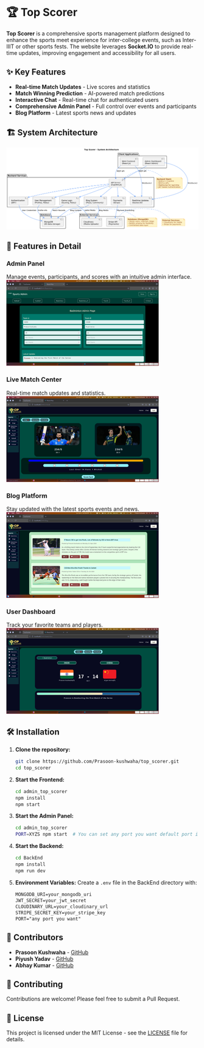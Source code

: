 # 🏆 Top Scorer

**Top Scorer** is a comprehensive sports management platform designed to enhance the sports meet experience for inter-college events, such as Inter-IIIT or other sports fests. The website leverages **Socket.IO** to provide real-time updates, improving engagement and accessibility for all users.

## ✨ Key Features

- **Real-time Match Updates** - Live scores and statistics
- **Match Winning Prediction** - AI-powered match predictions
- **Interactive Chat** - Real-time chat for authenticated users
- **Comprehensive Admin Panel** - Full control over events and participants
- **Blog Platform** - Latest sports news and updates

## 🏗️ System Architecture

![Top Scorer Architecture](top_Scorrer.png)

## 🚀 Features in Detail

### Admin Panel
Manage events, participants, and scores with an intuitive admin interface.
<img src="IMGs/Admin.png" alt="Admin Panel" width="400">

### Live Match Center
Real-time match updates and statistics.
<img src="IMGs/Crick.png" alt="Cricket UI" width="400">

### Blog Platform
Stay updated with the latest sports events and news.
<img src="IMGs/Blog.png" alt="Blog Page" width="400">

### User Dashboard
Track your favorite teams and players.
<img src="IMGs/Match.png" alt="Match UI" width="400">

## 🛠️ Installation

1. **Clone the repository:**
   ```bash
   git clone https://github.com/Prasoon-kushwaha/top_scorer.git
   cd top_scorer
   ```

2. **Start the Frontend:**
   ```bash
   cd admin_top_scorer
   npm install
   npm start
   ```

3. **Start the Admin Panel:**
   ```bash
   cd admin_top_scorer
   PORT=XYZS npm start  # You can set any port you want default port is 3001
   ```

4. **Start the Backend:**
   ```bash
   cd BackEnd
   npm install
   npm run dev
   ```

5. **Environment Variables:**
   Create a `.env` file in the BackEnd directory with:
   ```
   MONGODB_URI=your_mongodb_uri
   JWT_SECRET=your_jwt_secret
   CLOUDINARY_URL=your_cloudinary_url
   STRIPE_SECRET_KEY=your_stripe_key
   PORT="any port you want"
   ```

## 👥 Contributors
- **Prasoon Kushwaha** - [GitHub](https://github.com/Prasoon-kushwaha)
- **Piyush Yadav** - [GitHub](https://github.com/piy3)
- **Abhay Kumar** - [GitHub](https://github.com/Abhay2004Kumar)

## 🤝 Contributing
Contributions are welcome! Please feel free to submit a Pull Request.

## 📄 License
This project is licensed under the MIT License - see the [LICENSE](LICENSE) file for details.
